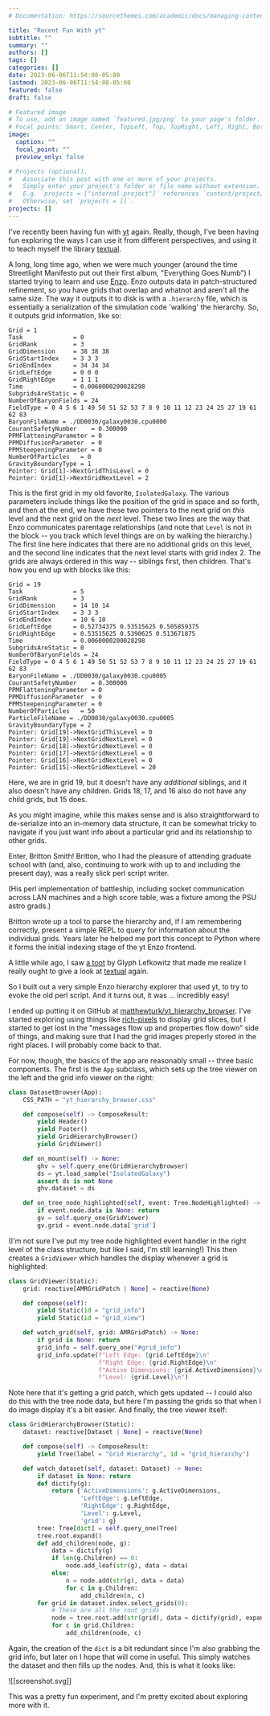 ```yaml
---
# Documentation: https://sourcethemes.com/academic/docs/managing-content/

title: "Recent Fun With yt"
subtitle: ""
summary: ""
authors: []
tags: []
categories: []
date: 2023-06-06T11:54:08-05:00
lastmod: 2023-06-06T11:54:08-05:00
featured: false
draft: false

# Featured image
# To use, add an image named `featured.jpg/png` to your page's folder.
# Focal points: Smart, Center, TopLeft, Top, TopRight, Left, Right, BottomLeft, Bottom, BottomRight.
image:
  caption: ""
  focal_point: ""
  preview_only: false

# Projects (optional).
#   Associate this post with one or more of your projects.
#   Simply enter your project's folder or file name without extension.
#   E.g. `projects = ["internal-project"]` references `content/project/deep-learning/index.md`.
#   Otherwise, set `projects = []`.
projects: []
---
```


I've recently been having fun with [yt](https://yt-project.org/) again.  Really, though, I've been having fun exploring the ways I can use it from different perspectives, and using it to teach myself the library [textual](https://textual.textualize.io/).

A long, long time ago, when we were much younger (around the time Streetlight Manifesto put out their first album, "Everything Goes Numb") I started trying to learn and use [Enzo](https://enzo-project.org/).  Enzo outputs data in patch-structured refinement, so you have grids that overlap and whatnot and aren't all the same size.  The way it outputs it to disk is with a `.hierarchy` file, which is essentially a serialization of the simulation code 'walking' the hierarchy.  So, it outputs grid information, like so:

```
Grid = 1
Task              = 0
GridRank          = 3
GridDimension     = 38 38 38 
GridStartIndex    = 3 3 3 
GridEndIndex      = 34 34 34 
GridLeftEdge      = 0 0 0 
GridRightEdge     = 1 1 1 
Time              = 0.0060000200028298
SubgridsAreStatic = 0
NumberOfBaryonFields = 24
FieldType = 0 4 5 6 1 49 50 51 52 53 7 8 9 10 11 12 23 24 25 27 19 61 62 83 
BaryonFileName = ./DD0030/galaxy0030.cpu0000
CourantSafetyNumber    = 0.300000
PPMFlatteningParameter = 0
PPMDiffusionParameter  = 0
PPMSteepeningParameter = 0
NumberOfParticles   = 0
GravityBoundaryType = 1
Pointer: Grid[1]->NextGridThisLevel = 0
Pointer: Grid[1]->NextGridNextLevel = 2
```

This is the first grid in my old favorite, `IsolatedGalaxy`.  The various parameters include things like the position of the grid in space and so forth, and then at the end, we have these two pointers to the next grid on *this* level and the next grid on the *next* level.  These two lines are the way that Enzo communicates parentage relationships (and note that `Level` is not in the block -- you track which level things are on by walking the hierarchy.)  The first line here indicates that there are no additional grids on this level, and the second line indicates that the next level starts with grid index 2.  The grids are always ordered in this way -- siblings first, then children.  That's how you end up with blocks like this:

```
Grid = 19
Task              = 5
GridRank          = 3
GridDimension     = 14 10 14 
GridStartIndex    = 3 3 3 
GridEndIndex      = 10 6 10 
GridLeftEdge      = 0.52734375 0.53515625 0.505859375 
GridRightEdge     = 0.53515625 0.5390625 0.513671875 
Time              = 0.0060000200028298
SubgridsAreStatic = 0
NumberOfBaryonFields = 24
FieldType = 0 4 5 6 1 49 50 51 52 53 7 8 9 10 11 12 23 24 25 27 19 61 62 83 
BaryonFileName = ./DD0030/galaxy0030.cpu0005
CourantSafetyNumber    = 0.300000
PPMFlatteningParameter = 0
PPMDiffusionParameter  = 0
PPMSteepeningParameter = 0
NumberOfParticles   = 50
ParticleFileName = ./DD0030/galaxy0030.cpu0005
GravityBoundaryType = 2
Pointer: Grid[19]->NextGridThisLevel = 0
Pointer: Grid[19]->NextGridNextLevel = 0
Pointer: Grid[18]->NextGridNextLevel = 0
Pointer: Grid[17]->NextGridNextLevel = 0
Pointer: Grid[16]->NextGridNextLevel = 0
Pointer: Grid[15]->NextGridNextLevel = 20
```

Here, we are in grid 19, but it doesn't have any *additional* siblings, and it also doesn't have any children.  Grids 18, 17, and 16 also do not have any child grids, but 15 does.

As you might imagine, while this makes sense and is also straightforward to de-serialize into an in-memory data structure, it can be somewhat tricky to navigate if you just want info about a particular grid and its relationship to other grids.

Enter, Britton Smith!  Britton, who I had the pleasure of attending graduate school with (and, also, continuing to work with up to and including the present day), was a really slick perl script writer.

(His perl implementation of battleship, including socket communication across LAN machines and a high score table, was a fixture among the PSU astro grads.)

Britton wrote up a tool to parse the hierarchy and, if I am remembering correctly, present a simple REPL to query for information about the individual grids.  Years later he helped me port this concept to Python where it forms the initial indexing stage of the yt Enzo frontend.

A little while ago, I saw [a toot](https://mastodon.social/@glyph/110431920038948565) by Glyph Lefkowitz that made me realize I really ought to give a look at [textual](https://textual.textualize.io/) again.

So I built out a very simple Enzo hierarchy explorer that used yt, to try to evoke the old perl script.  And it turns out, it was ... incredibly easy!

I ended up putting it on GitHub at [matthewturk/yt_hierarchy_browser](https://github.com/matthewturk/yt_hierarchy_browser).  I've started exploring using things like [rich-pixels](https://github.com/darrenburns/rich-pixels) to display grid slices, but I started to get lost in the "messages flow up and properties flow down" side of things, and making sure that I had the grid images properly stored in the right places.  I will probably come back to that.

For now, though, the basics of the app are reasonably small -- three basic components.  The first is the `App` subclass, which sets up the tree viewer on the left and the grid info viewer on the right:

```python
class DatasetBrowser(App):
    CSS_PATH = "yt_hierarchy_browser.css"

    def compose(self) -> ComposeResult:
        yield Header()
        yield Footer()
        yield GridHierarchyBrowser()
        yield GridViewer()

    def on_mount(self) -> None:
        ghv = self.query_one(GridHierarchyBrowser)
        ds = yt.load_sample("IsolatedGalaxy")
        assert ds is not None
        ghv.dataset = ds

    def on_tree_node_highlighted(self, event: Tree.NodeHighlighted) -> None:
        if event.node.data is None: return
        gv = self.query_one(GridViewer)
        gv.grid = event.node.data['grid']

```

(I'm not sure I've put my tree node highlighted event handler in the right level of the class structure, but like I said, I'm still learning!)  This then creates a `GridViewer` which handles the display whenever a grid is highlighted:

```python
class GridViewer(Static):
    grid: reactive[AMRGridPatch | None] = reactive(None)

    def compose(self):
        yield Static(id = "grid_info")
        yield Static(id = "grid_view")

    def watch_grid(self, grid: AMRGridPatch) -> None:
        if grid is None: return
        grid_info = self.query_one("#grid_info")
        grid_info.update(f"Left Edge: {grid.LeftEdge}\n"
                         f"Right Edge: {grid.RightEdge}\n"
                         f"Active Dimensions: {grid.ActiveDimensions}\n"
                         f"Level: {grid.Level}\n")
```

Note here that it's getting a grid patch, which gets updated -- I could also do this with the tree node data, but here I'm passing the grids so that when I do image display it's a bit easier.  And finally, the tree viewer itself:

```python
class GridHierarchyBrowser(Static):
    dataset: reactive[Dataset | None] = reactive(None)

    def compose(self) -> ComposeResult:
        yield Tree(label = "Grid Hierarchy", id = "grid_hierarchy")

    def watch_dataset(self, dataset: Dataset) -> None:
        if dataset is None: return
        def dictify(g):
            return {'ActiveDimensions': g.ActiveDimensions,
                    'LeftEdge': g.LeftEdge,
                    'RightEdge': g.RightEdge,
                    'Level': g.Level,
                    'grid': g}
        tree: Tree[dict] = self.query_one(Tree)
        tree.root.expand()
        def add_children(node, g):
            data = dictify(g)
            if len(g.Children) == 0:
                node.add_leaf(str(g), data = data)
            else:
                n = node.add(str(g), data = data)
                for c in g.Children:
                    add_children(n, c)
        for grid in dataset.index.select_grids(0):
            # These are all the root grids
            node = tree.root.add(str(grid), data = dictify(grid), expand = True)
            for c in grid.Children:
                add_children(node, c)
```

Again, the creation of the `dict` is a bit redundant since I'm also grabbing the grid info, but later on I hope that will come in useful.  This simply watches the dataset and then fills up the nodes.  And, this is what it looks like:

![[screenshot.svg]]

This was a pretty fun experiment, and I'm pretty excited about exploring more with it.
